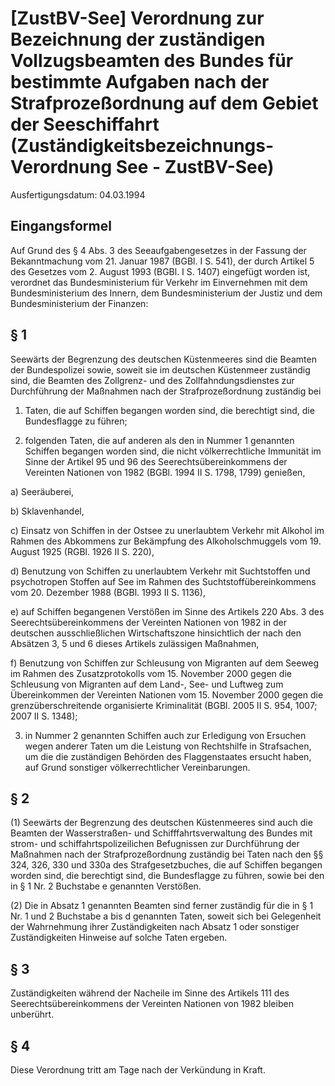 # [ZustBV-See] Verordnung zur Bezeichnung der zuständigen Vollzugsbeamten des Bundes für bestimmte Aufgaben nach der Strafprozeßordnung auf dem Gebiet der Seeschiffahrt  (Zuständigkeitsbezeichnungs-Verordnung See - ZustBV-See)

Ausfertigungsdatum: 04.03.1994

 

## Eingangsformel

Auf Grund des § 4 Abs. 3 des Seeaufgabengesetzes in der Fassung der Bekanntmachung vom 21. Januar 1987 (BGBl. I S. 541), der durch Artikel 5 des Gesetzes vom 2. August 1993 (BGBl. I S. 1407) eingefügt worden ist, verordnet das Bundesministerium für Verkehr im Einvernehmen mit dem Bundesministerium des Innern, dem Bundesministerium der Justiz und dem Bundesministerium der Finanzen:


## § 1

Seewärts der Begrenzung des deutschen Küstenmeeres sind die Beamten der Bundespolizei sowie, soweit sie im deutschen Küstenmeer zuständig sind, die Beamten des Zollgrenz- und des Zollfahndungsdienstes zur Durchführung der Maßnahmen nach der Strafprozeßordnung zuständig bei

1. Taten, die auf Schiffen begangen worden sind, die berechtigt sind, die Bundesflagge zu führen;

2. folgenden Taten, die auf anderen als den in Nummer 1 genannten Schiffen begangen worden sind, die nicht völkerrechtliche Immunität im Sinne der Artikel 95 und 96 des Seerechtsübereinkommens der Vereinten Nationen von 1982 (BGBl. 1994 II S. 1798, 1799) genießen,

a) Seeräuberei,

b) Sklavenhandel,

c) Einsatz von Schiffen in der Ostsee zu unerlaubtem Verkehr mit Alkohol im Rahmen des Abkommens zur Bekämpfung des Alkoholschmuggels vom 19. August 1925 (RGBl. 1926 II S. 220),

d) Benutzung von Schiffen zu unerlaubtem Verkehr mit Suchtstoffen und psychotropen Stoffen auf See im Rahmen des Suchtstoffübereinkommens vom 20. Dezember 1988 (BGBl. 1993 II S. 1136),

e) auf Schiffen begangenen Verstößen im Sinne des Artikels 220 Abs. 3 des Seerechtsübereinkommens der Vereinten Nationen von 1982 in der deutschen ausschließlichen Wirtschaftszone hinsichtlich der nach den Absätzen 3, 5 und 6 dieses Artikels zulässigen Maßnahmen,

f) Benutzung von Schiffen zur Schleusung von Migranten auf dem Seeweg im Rahmen des Zusatzprotokolls vom 15. November 2000 gegen die Schleusung von Migranten auf dem Land-, See- und Luftweg zum Übereinkommen der Vereinten Nationen vom 15. November 2000 gegen die grenzüberschreitende organisierte Kriminalität (BGBl. 2005 II S. 954, 1007; 2007 II S. 1348);

3. in Nummer 2 genannten Schiffen auch zur Erledigung von Ersuchen wegen anderer Taten um die Leistung von Rechtshilfe in Strafsachen, um die die zuständigen Behörden des Flaggenstaates ersucht haben, auf Grund sonstiger völkerrechtlicher Vereinbarungen.


## § 2

(1) Seewärts der Begrenzung des deutschen Küstenmeeres sind auch die Beamten der Wasserstraßen- und Schifffahrtsverwaltung des Bundes mit strom- und schiffahrtspolizeilichen Befugnissen zur Durchführung der Maßnahmen nach der Strafprozeßordnung zuständig bei Taten nach den §§ 324, 326, 330 und 330a des Strafgesetzbuches, die auf Schiffen begangen worden sind, die berechtigt sind, die Bundesflagge zu führen, sowie bei den in § 1 Nr. 2 Buchstabe e genannten Verstößen.

(2) Die in Absatz 1 genannten Beamten sind ferner zuständig für die in § 1 Nr. 1 und 2 Buchstabe a bis d genannten Taten, soweit sich bei Gelegenheit der Wahrnehmung ihrer Zuständigkeiten nach Absatz 1 oder sonstiger Zuständigkeiten Hinweise auf solche Taten ergeben.


## § 3

Zuständigkeiten während der Nacheile im Sinne des Artikels 111 des Seerechtsübereinkommens der Vereinten Nationen von 1982 bleiben unberührt.


## § 4

Diese Verordnung tritt am Tage nach der Verkündung in Kraft.
